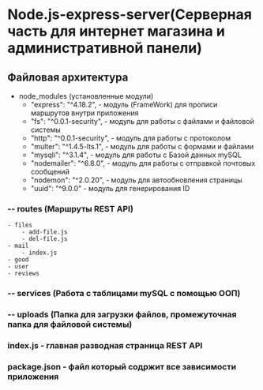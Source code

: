 # Node.js-express-server(Серверная часть для интернет магазина и административной панели)

## Файловая архитектура
-   node_modules (установленные модули)
    - "express": "^4.18.2", - модуль (FrameWork) для прописи маршрутов внутри приложения
    - "fs": "^0.0.1-security", - модуль для работы с файлами и файловой системы
    - "http": "^0.0.1-security", - модуль для работы с протоколом
    - "multer": "^1.4.5-lts.1", - модуль для работы с формами и файлами
    - "mysqli": "^3.1.4", - модуль для работы с Базой данных mySQL
    - "nodemailer": "^6.8.0", - модуль для работы с отправкой почтовых сообщений
    - "nodemon": "^2.0.20", - модуль для автообновления страницы
    - "uuid": "^9.0.0" - модуль для генерирования ID

### -- routes (Маршруты REST API)
    - files
        - add-file.js
        - del-file.js
    - mail
        - index.js
    - good
    - user
    - reviews

### -- services (Работа с таблицами mySQL с помощью ООП)
### -- uploads (Папка для загрузки файлов, промежуточная папка для файловой системы)

### index.js - главная разводная страница REST API

### package.json - файл который содржит все зависимости приложения